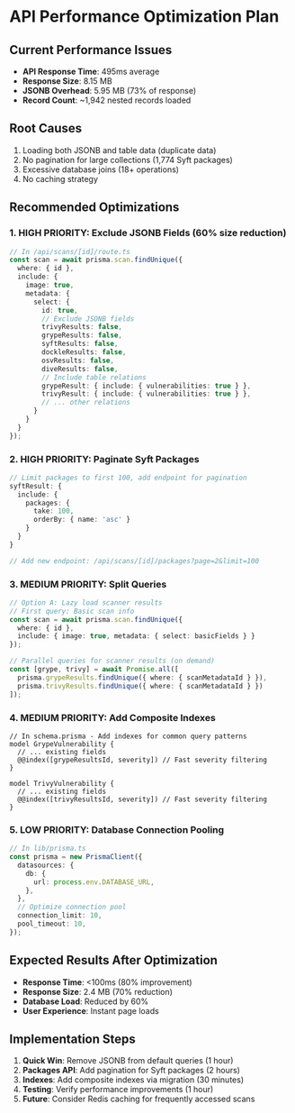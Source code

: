 # API Performance Optimization Plan

## Current Performance Issues
- **API Response Time**: 495ms average
- **Response Size**: 8.15 MB
- **JSONB Overhead**: 5.95 MB (73% of response)
- **Record Count**: ~1,942 nested records loaded

## Root Causes
1. Loading both JSONB and table data (duplicate data)
2. No pagination for large collections (1,774 Syft packages)
3. Excessive database joins (18+ operations)
4. No caching strategy

## Recommended Optimizations

### 1. HIGH PRIORITY: Exclude JSONB Fields (60% size reduction)
```typescript
// In /api/scans/[id]/route.ts
const scan = await prisma.scan.findUnique({
  where: { id },
  include: {
    image: true,
    metadata: {
      select: {
        id: true,
        // Exclude JSONB fields
        trivyResults: false,
        grypeResults: false,
        syftResults: false,
        dockleResults: false,
        osvResults: false,
        diveResults: false,
        // Include table relations
        grypeResult: { include: { vulnerabilities: true } },
        trivyResult: { include: { vulnerabilities: true } },
        // ... other relations
      }
    }
  }
});
```

### 2. HIGH PRIORITY: Paginate Syft Packages
```typescript
// Limit packages to first 100, add endpoint for pagination
syftResult: {
  include: {
    packages: {
      take: 100,
      orderBy: { name: 'asc' }
    }
  }
}

// Add new endpoint: /api/scans/[id]/packages?page=2&limit=100
```

### 3. MEDIUM PRIORITY: Split Queries
```typescript
// Option A: Lazy load scanner results
// First query: Basic scan info
const scan = await prisma.scan.findUnique({
  where: { id },
  include: { image: true, metadata: { select: basicFields } }
});

// Parallel queries for scanner results (on demand)
const [grype, trivy] = await Promise.all([
  prisma.grypeResults.findUnique({ where: { scanMetadataId } }),
  prisma.trivyResults.findUnique({ where: { scanMetadataId } })
]);
```

### 4. MEDIUM PRIORITY: Add Composite Indexes
```prisma
// In schema.prisma - Add indexes for common query patterns
model GrypeVulnerability {
  // ... existing fields
  @@index([grypeResultsId, severity]) // Fast severity filtering
}

model TrivyVulnerability {
  // ... existing fields
  @@index([trivyResultsId, severity]) // Fast severity filtering
}
```

### 5. LOW PRIORITY: Database Connection Pooling
```typescript
// In lib/prisma.ts
const prisma = new PrismaClient({
  datasources: {
    db: {
      url: process.env.DATABASE_URL,
    },
  },
  // Optimize connection pool
  connection_limit: 10,
  pool_timeout: 10,
});
```

## Expected Results After Optimization
- **Response Time**: <100ms (80% improvement)
- **Response Size**: 2.4 MB (70% reduction)
- **Database Load**: Reduced by 60%
- **User Experience**: Instant page loads

## Implementation Steps
1. **Quick Win**: Remove JSONB from default queries (1 hour)
2. **Packages API**: Add pagination for Syft packages (2 hours)
3. **Indexes**: Add composite indexes via migration (30 minutes)
4. **Testing**: Verify performance improvements (1 hour)
5. **Future**: Consider Redis caching for frequently accessed scans